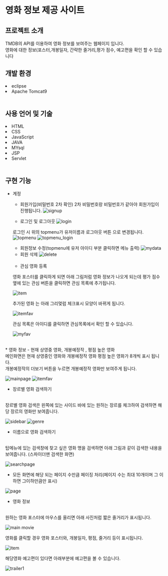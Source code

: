 <h1>영화 정보 제공 사이트</h1>

<h2>프로젝트 소개</h2>
TMDB의 API를 이용하여 영화 정보를 보여주는 웹페이지 입니다.<br>
영화에 대한 정보(포스터,개봉일자, 간략한 줄거리,평가 점수, 예고편을 확인 할 수 있습니다
<br>
<h2>개발 환경</h2>
<li>eclipse</li>
<li>Apache Tomcat9</li>

<br>
<h2>사용 언어 및 기술</h2>
<li>HTML</li>
<li>CSS</li>
<li>JavaScript</li>
<li>JAVA</li>
<li>MYsql</li>
<li>JSP</li>
<li>Servlet</li>

<br>
<h2>구현 기능</h2>

* 계정
  - 회원가입(비밀번호 2차 확인)
  2차 비밀번호랑 비밀번호가 같아야 회원가입이 진행됩니다.
  ![signup](https://user-images.githubusercontent.com/69191696/163355840-e978a829-e83d-4953-b7e4-144a4e53ff1f.JPG)

  - 로그인 및 로그아웃
  ![login](https://user-images.githubusercontent.com/69191696/163355993-5edcf09e-9b8a-4028-971f-c2910938b6a2.JPG)
  
  
  로그인 시 위의 topmenu가 유저이름과 로그아웃 버튼 으로 변경됩니다.
  ![topmenu](https://user-images.githubusercontent.com/69191696/163356186-c7819378-fb1a-470e-848c-c998df70d688.JPG)
  ![topmenu_login](https://user-images.githubusercontent.com/69191696/163356203-ccfee50b-6c82-49ff-b50b-f6d510598722.JPG)
  
  - 회원정보 수정(topmenu에 유저 아이디 부분 클릭하면 메뉴 출력)
  ![mydata](https://user-images.githubusercontent.com/69191696/163356083-cd70568a-98ef-44b6-99eb-05248c629b0b.JPG)
  - 회원 삭제
  ![delete](https://user-images.githubusercontent.com/69191696/163356599-e760dffa-ef4a-4ea5-94c2-b53491a641ce.JPG)
  <br>
  
  - 관심 영화 등록
  
  영화 포스터를 클릭하게 되면 아래 그림처럼 영화 정보가 나오게 되는데 평가 점수 옆에 있는 관심 버튼을 클릭하면 관심 목록에 추가됩니다.
  
  ![item](https://user-images.githubusercontent.com/69191696/163356644-a5f7f1b6-02c4-45a3-b4af-9bb4b35d7713.JPG)
  
  추가된 영화 는 아래 그리멏럼 체크표시 모양이 바뀌게 됩니다.
  
  ![itemfav](https://user-images.githubusercontent.com/69191696/163356648-4a6c8c91-b607-422f-b257-ba2765c69d31.JPG)
  
  관심 목록은 아이디를 클릭하면 관심목록에서 확인 할 수 있습니다.
  
  ![myfav](https://user-images.githubusercontent.com/69191696/163358219-ad0f16be-70a5-4589-91c0-db5c23d8db32.JPG)
<br>
* 영화 정보
  - 현재 상영중 영화, 개봉예정작 , 평점 높은 영화
  <br>
  메인화면은 현재 상영중인 영화와 개봉예정작 영화 평점 높은 영화가 8개씩 표시 됩니다. <br>
  개봉예정작의 더보기 버튼을 누르면 개봉예정작 영화만 보여주게 됩니다.
  
  ![mainpage](https://user-images.githubusercontent.com/69191696/163356963-4980a2cf-e061-4b17-90e1-9ad2588fbc00.JPG)
  ![itemfav](https://user-images.githubusercontent.com/69191696/163357000-52d6a394-1348-4c25-b92a-e5dc637dfc35.JPG)
<br>
  - 장르별 영화 검색하기
  <br>
  장르별 영화 검색은 왼쪽에 있는 사이드 바에 있는 원하는 장르를 체크하여 검색하면 해당 장르의 영화만 보여줍니다.
  
  ![sidebar](https://user-images.githubusercontent.com/69191696/163357678-5f326fef-eb2e-4a1d-816b-c56fd21679a1.JPG)
  ![genre](https://user-images.githubusercontent.com/69191696/163357823-345ee88e-53bb-4629-9246-2586d5248cf7.JPG)
  <br>
  - 이름으로 영화 검색하기 
  <br>
  탑메뉴에 있는 검색창에 찾고 싶은 영화 명을 검색하면 아래 그림과 같이 검색한 내용을 보여줍니다.
  (스파이더맨 검색한 화면)
  
![searchpage](https://user-images.githubusercontent.com/69191696/163358104-d4a3b02d-aa93-46ec-b8f1-adf333e9566a.JPG)
  - 모든 화면에 해당 되는 페이지 수만큼 페이징 처리(페이지 수는 최대 10개이며 그 이하면 그이하만큼만 표시)
  
![page](https://user-images.githubusercontent.com/69191696/163358376-75b9dadd-9cbf-4252-90de-b4003ce743fb.JPG)
  <br>
  - 영화 정보
  <br>
  원하는 영화 포스터에 마우스를 올리면 아래 사진처럼 짧은 줄거리가 표시됩니다.
  
![main movie](https://user-images.githubusercontent.com/69191696/163358543-f1dd98ae-524f-4260-88f0-425060206f21.JPG)

  영화를 클릭할 경우 영화 포스터와, 개봉일자, 평점, 줄거리 등이 표시됩니다.
  
![item](https://user-images.githubusercontent.com/69191696/163356644-a5f7f1b6-02c4-45a3-b4af-9bb4b35d7713.JPG)

  해당영화 예고편이 있다면 아래부분에 예고편을 볼 수 있습니다.
  
![trailer](https://user-images.githubusercontent.com/69191696/163358750-b1e8a746-28ea-4c74-a204-1e9f73d0732b.JPG)1
  
  
  


